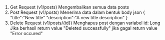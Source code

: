 1. Get Request (v1/posts)
Mengembalikan semua data posts
2. Post Request (v1/posts)
Menerima data dalam bentuk body json
{
	"title":"New title"
	"description":"A new title description"
}
3. Delete Request (v1/posts/{id})
Menghapus post dengan variabel id: Long
Jika berhasil return value "Deleted successfully"
jika gagal return value "Error occured"
